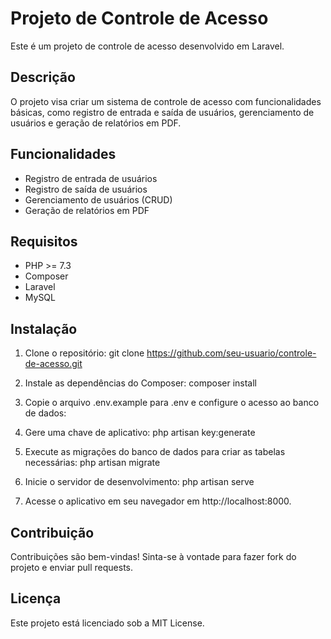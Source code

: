 Projeto de Controle de Acesso
==============================

Este é um projeto de controle de acesso desenvolvido em Laravel.

Descrição
---------

O projeto visa criar um sistema de controle de acesso com funcionalidades básicas, como registro de entrada e saída de usuários, gerenciamento de usuários e geração de relatórios em PDF.

Funcionalidades
---------------

- Registro de entrada de usuários
- Registro de saída de usuários
- Gerenciamento de usuários (CRUD)
- Geração de relatórios em PDF

Requisitos
----------

- PHP >= 7.3
- Composer
- Laravel
- MySQL

Instalação
----------

1. Clone o repositório:
   git clone https://github.com/seu-usuario/controle-de-acesso.git

2. Instale as dependências do Composer:
   composer install

3. Copie o arquivo .env.example para .env e configure o acesso ao banco de dados:

4. Gere uma chave de aplicativo:
   php artisan key:generate

5. Execute as migrações do banco de dados para criar as tabelas necessárias:
   php artisan migrate

6. Inicie o servidor de desenvolvimento:
   php artisan serve

7. Acesse o aplicativo em seu navegador em http://localhost:8000.

Contribuição
------------

Contribuições são bem-vindas! Sinta-se à vontade para fazer fork do projeto e enviar pull requests.

Licença
-------

Este projeto está licenciado sob a MIT License.
